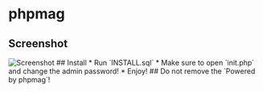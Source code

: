 # phpmag
## Screenshot
<img alt="Screenshot" src="https://user-images.githubusercontent.com/76186054/195963551-482975b8-cbd7-4f13-864d-bc37e9f4a615.png">
## Install
* Run `INSTALL.sql`
* Make sure to open `init.php` and change the admin password!
* Enjoy!
## Do not remove the `Powered by phpmag`!
